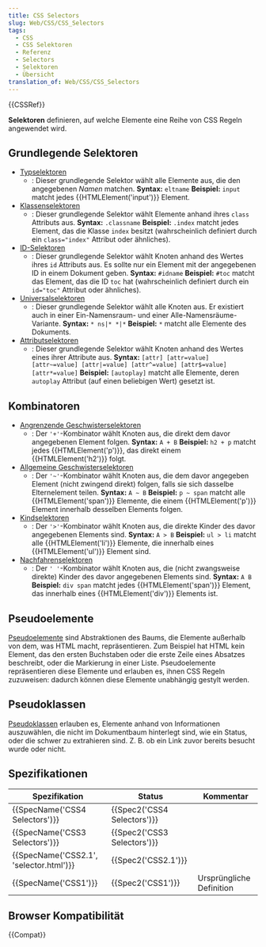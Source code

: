 ```yaml
---
title: CSS Selectors
slug: Web/CSS/CSS_Selectors
tags:
  - CSS
  - CSS Selektoren
  - Referenz
  - Selectors
  - Selektoren
  - Übersicht
translation_of: Web/CSS/CSS_Selectors
---
```

{{CSSRef}}

**Selektoren** definieren, auf welche Elemente eine Reihe von CSS Regeln angewendet wird.

## Grundlegende Selektoren

- [Typselektoren](/de/docs/Web/CSS/Type_selectors)
  - : Dieser grundlegende Selektor wählt alle Elemente aus, die den angegebenen _Namen_ matchen.
    **Syntax:** `eltname`
    **Beispiel:** `input` matcht jedes {{HTMLElement('input')}} Element.
- [Klassenselektoren](/de/docs/Web/CSS/Class_selectors)
  - : Dieser grundlegende Selektor wählt Elemente anhand ihres `class` Attributs aus.
    **Syntax:** `.classname`
    **Beispiel:** `.index` matcht jedes Element, das die Klasse `index` besitzt (wahrscheinlich definiert durch ein `class="index"` Attribut oder ähnliches).
- [ID-Selektoren](/de/docs/Web/CSS/ID_selectors)
  - : Dieser grundlegende Selektor wählt Knoten anhand des Wertes ihres `id` Attributs aus. Es sollte nur ein Element mit der angegebenen ID in einem Dokument geben.
    **Syntax:** `#idname`
    **Beispiel:** `#toc` matcht das Element, das die ID `toc` hat (wahrscheinlich definiert durch ein `id="toc"` Attribut oder ähnliches).
- [Universalselektoren](/de/docs/Web/CSS/Universal_selectors)
  - : Dieser grundlegende Selektor wählt alle Knoten aus. Er existiert auch in einer Ein-Namensraum- und einer Alle-Namensräume-Variante.
    **Syntax:** `* ns|* *|*`
    **Beispiel:** `*` matcht alle Elemente des Dokuments.
- [Attributselektoren](/de/docs/Web/CSS/Attributselektoren)
  - : Dieser grundlegende Selektor wählt Knoten anhand des Wertes eines ihrer Attribute aus.
    **Syntax:** `[attr] [attr=value] [attr~=value] [attr|=value] [attr^=value] [attr$=value] [attr*=value]`
    **Beispiel:** `[autoplay]` matcht alle Elemente, deren `autoplay` Attribut (auf einen beliebigen Wert) gesetzt ist.

## Kombinatoren

- [Angrenzende Geschwisterselektoren](/de/docs/Web/CSS/Adjacent_sibling_selectors)
  - : Der `'+'`-Kombinator wählt Knoten aus, die direkt dem davor angegebenen Element folgen.
    **Syntax:** `A + B`
    **Beispiel:** `h2 + p` matcht jedes {{HTMLElement('p')}}, das direkt einem {{HTMLElement('h2')}} folgt.
- [Allgemeine Geschwisterselektoren](/de/docs/Web/CSS/General_sibling_selectors)
  - : Der `'~'`-Kombinator wählt Knoten aus, die dem davor angegeben Element (nicht zwingend direkt) folgen, falls sie sich dasselbe Elternelement teilen.
    **Syntax:** `A ~ B`
    **Beispiel:** `p ~ span` matcht alle {{HTMLElement('span')}} Elemente, die einem {{HTMLElement('p')}} Element innerhalb desselben Elements folgen.
- [Kindselektoren](/de/docs/Web/CSS/Child_selectors)
  - : Der `'>'`-Kombinator wählt Knoten aus, die direkte Kinder des davor angegebenen Elements sind.
    **Syntax:** `A > B`
    **Beispiel:** `ul > li` matcht alle {{HTMLElement('li')}} Elemente, die innerhalb eines {{HTMLElement('ul')}} Element sind.
- [Nachfahrenselektoren](/de/docs/Web/CSS/Descendant_selectors)
  - : Der `' '`-Kombinator wählt Knoten aus, die (nicht zwangsweise direkte) Kinder des davor angegebenen Elements sind.
    **Syntax:** `A B`
    **Beispiel:** `div span` matcht jedes {{HTMLElement('span')}} Element, das innerhalb eines {{HTMLElement('div')}} Elements ist.

## Pseudoelemente

[Pseudoelemente](/de/docs/Web/CSS/Pseudo-elements) sind Abstraktionen des Baums, die Elemente außerhalb von dem, was HTML macht, repräsentieren. Zum Beispiel hat HTML kein Element, das den ersten Buchstaben oder die erste Zeile eines Absatzes beschreibt, oder die Markierung in einer Liste. Pseudoelemente repräsentieren diese Elemente und erlauben es, ihnen CSS Regeln zuzuweisen: dadurch können diese Elemente unabhängig gestylt werden.

## Pseudoklassen

[Pseudoklassen](/de/docs/Web/CSS/Pseudo-classes) erlauben es, Elemente anhand von Informationen auszuwählen, die nicht im Dokumentbaum hinterlegt sind, wie ein Status, oder die schwer zu extrahieren sind. Z. B. ob ein Link zuvor bereits besucht wurde oder nicht.

## Spezifikationen

| Spezifikation                                        | Status                               | Kommentar                |
| ---------------------------------------------------- | ------------------------------------ | ------------------------ |
| {{SpecName('CSS4 Selectors')}}             | {{Spec2('CSS4 Selectors')}} |                          |
| {{SpecName('CSS3 Selectors')}}             | {{Spec2('CSS3 Selectors')}} |                          |
| {{SpecName('CSS2.1', 'selector.html')}} | {{Spec2('CSS2.1')}}             |                          |
| {{SpecName('CSS1')}}                         | {{Spec2('CSS1')}}             | Ursprüngliche Definition |

## Browser Kompatibilität

{{Compat}}
